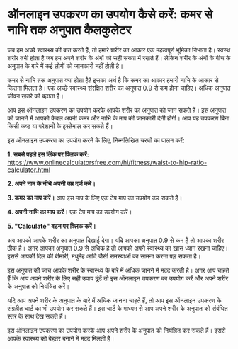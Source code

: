 ऑनलाइन उपकरण का उपयोग कैसे करें: कमर से नाभि तक अनुपात कैलकुलेटर
================================================================

जब हम अच्छे स्वास्थ्य की बात करते हैं, तो हमारे शरीर का आकार एक महत्वपूर्ण भूमिका निभाता है। स्वस्थ शरीर तभी होता है जब हम अपने शरीर के अंगों को सही संख्या में रखते हैं। लेकिन शरीर के अंगों के बीच के अनुपात के बारे में कई लोगों को जानकारी नहीं होती है।

कमर से नाभि तक अनुपात क्या होता है? इसका अर्थ है कि कमर का आकार हमारी नाभि के आकार से कितना मिलता है। एक अच्छे स्वास्थ्य संरक्षित शरीर का अनुपात 0.9 से कम होना चाहिए। अधिक अनुपात जीवन खतरे को बढ़ाता है।

आप इस ऑनलाइन उपकरण का उपयोग करके आपके शरीर का अनुपात को जान सकते हैं। इस अनुपात को जानने में आपको केवल अपनी कमर और नाभि के माप की जानकारी देनी होगी। आप यह उपकरण बिना किसी कष्ट या परेशानी के इस्तेमाल कर सकते हैं।

इस ऑनलाइन उपकरण का उपयोग करने के लिए, निम्नलिखित चरणों का पालन करें:

**1. सबसे पहले इस लिंक पर क्लिक करें:** <https://www.onlinecalculatorsfree.com/hi/fitness/waist-to-hip-ratio-calculator.html>

**2. अपने नाम के नीचे अपनी उम्र दर्ज करें।**

**3. कमर का माप करें।** आप इस माप के लिए एक टेप माप का उपयोग कर सकते हैं।

**4. अपनी नाभि का माप करें।** एक टेप माप का उपयोग करें।

**5. "Calculate" बटन पर क्लिक करें।**

अब आपको आपके शरीर का अनुपात दिखाई देगा। यदि आपका अनुपात 0.9 से कम है तो आपका शरीर ठीक है। अगर आपका अनुपात 0.9 से अधिक है तो आपको अपने स्वास्थ्य का ख़ास ध्यान रखना चाहिए। इससे आपकी दिल की बीमारी, मधुमेह आदि जैसी समस्याओं का सामना करना पड़ सकता है।

इस अनुपात की जांच आपके शरीर के स्वास्थ्य के बारे में अधिक जानने में मदद करती है। अगर आप चाहते हैं कि आप अपने शरीर के लिए सही उपाय ढूंढें तो इस ऑनलाइन उपकरण का उपयोग करें और अपने शरीर के अनुपात को नियंत्रित करें।

यदि आप अपने शरीर के अनुपात के बारे में अधिक जानना चाहते हैं, तो आप इस ऑनलाइन उपकरण के संग्रहीत चार्ट का भी उपयोग कर सकते हैं। इस चार्ट के माध्यम से आप अपने शरीर के अनुपात को संबंधित स्तर के साथ देख सकते हैं।

इस ऑनलाइन उपकरण का उपयोग करके आप अपने शरीर के अनुपात को नियंत्रित कर सकते हैं। इससे आपके स्वास्थ्य को बेहतर बनाने में मदद मिलती है।